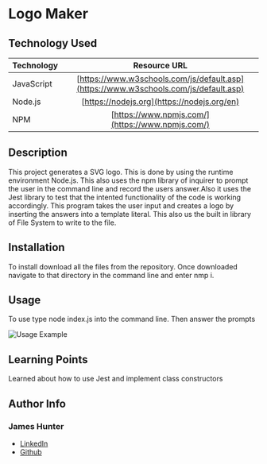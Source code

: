 # Logo Maker

## Technology Used

| Technology         | Resource URL                                    |
| -------------------|:-----------------------------------------------:|
| JavaScript         | [https://www.w3schools.com/js/default.asp](https://www.w3schools.com/js/default.asp) |
| Node.js | [https://nodejs.org](https://nodejs.org/en)
| NPM | [https://www.npmjs.com/](https://www.npmjs.com/) |

## Description

 This project generates a SVG logo. This is done by using the runtime environment Node.js. This also uses the npm library of inquirer to prompt the user in the command line and record the users answer.Also it uses the Jest library to test that the intented functionality of the code is working accordingly. This program takes the user input and creates a logo by inserting the answers into a template literal. This also us the built in library of File System to write to the file. 

## Installation

 To install download all the files from the repository.
 Once downloaded navigate to that directory in the command line and enter nmp i.

## Usage

 To use type node index.js into the command line. Then answer the prompts
 
![Usage Example](./assets/README%20Generator.gif)

## Learning Points

Learned about how to use Jest and implement class constructors

## Author Info

### James Hunter
* [LinkedIn](https://www.linkedin.com/in/james-hunter123/)
* [Github](https://github.com/jamessahunter)